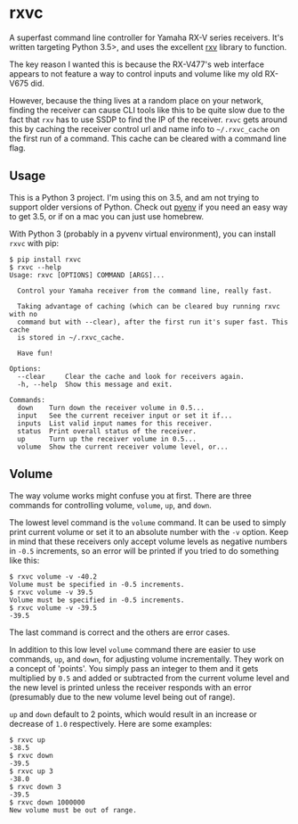 # rxvc

A superfast command line controller for Yamaha RX-V series
receivers. It's written targeting Python 3.5>, and uses the
excellent [rxv](https://github.com/wuub/rxv) library to
function.

The key reason I wanted this is because the RX-V477's web
interface appears to not feature a way to control inputs
and volume like my old RX-V675 did.

However, because the thing lives at a random place on your
network, finding the receiver can cause CLI tools like this
to be quite slow due to the fact that `rxv` has to use SSDP
to find the IP of the receiver. `rxvc` gets around this by
caching the receiver control url and name info to
`~/.rxvc_cache` on the first run of a command. This cache
can be cleared with a command line flag.

## Usage

This is a Python 3 project. I'm using this on 3.5, and am
not trying to support older versions of Python. Check out
[pyenv](https://github.com/yyuu/pyenv) if you need an easy
way to get 3.5, or if on a mac you can just use homebrew.

With Python 3 (probably in a pyvenv virtual environment),
you can install `rxvc` with pip:

```
$ pip install rxvc
$ rxvc --help
Usage: rxvc [OPTIONS] COMMAND [ARGS]...

  Control your Yamaha receiver from the command line, really fast.

  Taking advantage of caching (which can be cleared buy running rxvc with no
  command but with --clear), after the first run it's super fast. This cache
  is stored in ~/.rxvc_cache.

  Have fun!

Options:
  --clear     Clear the cache and look for receivers again.
  -h, --help  Show this message and exit.

Commands:
  down    Turn down the receiver volume in 0.5...
  input   See the current receiver input or set it if...
  inputs  List valid input names for this receiver.
  status  Print overall status of the receiver.
  up      Turn up the receiver volume in 0.5...
  volume  Show the current receiver volume level, or...
```

## Volume

The way volume works might confuse you at first. There are three
commands for controlling volume, `volume`, `up`, and `down`.

The lowest level command is the `volume` command. It can be used
to simply print current volume or set it to an absolute number
with the `-v` option. Keep in mind that these receivers only accept
volume levels as negative numbers in `-0.5` increments, so an error
will be printed if you tried to do something like this:

```
$ rxvc volume -v -40.2
Volume must be specified in -0.5 increments.
$ rxvc volume -v 39.5
Volume must be specified in -0.5 increments.
$ rxvc volume -v -39.5
-39.5
```

The last command is correct and the others are error cases.

In addition to this low level `volume` command there are easier
to use commands, `up`, and `down`, for adjusting volume
incrementally. They work on a concept of 'points'. You simply
pass an integer to them and it gets multiplied by `0.5` and added
or subtracted from the current volume level and the new level is
printed unless the receiver responds with an error (presumably
due to the new volume level being out of range).

`up` and `down` default to 2 points, which would result in an
increase or decrease of `1.0` respectively. Here are some examples:

```
$ rxvc up
-38.5
$ rxvc down
-39.5
$ rxvc up 3
-38.0
$ rxvc down 3
-39.5
$ rxvc down 1000000
New volume must be out of range.
```
